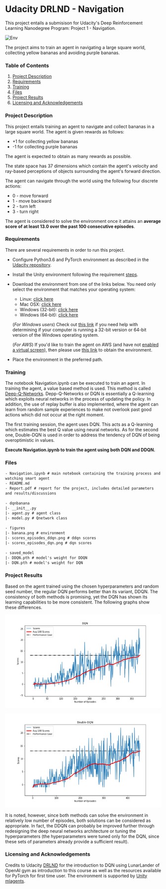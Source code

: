 # Udacity DRLND - Navigation

This project entails a submisison for Udacity's Deep Reinforcement Learning Nanodegree Program: Project 1 - Navigation.

![Env](figures/banana.png)

The project aims to train an agent in navigating a large square world, collecting yellow bananas and avoiding purple bananas.

### Table of Contents 

1. [Project Description](#description)
2. [Requirements](#requirements)
3. [Training](#training)
4. [Files](#files)
5. [Project Results](#results)
6. [Licensing and Acknowledgements](#licensing)

### Project Description<a name="description"></a>

This project entails training an agent to navigate and collect bananas in a large square world. The agent is given rewards as follows:

- +1 for collecting yellow bananas
- -1 for collecting purple bananas

The agent is expected to obtain as many rewards as possible.  

The state space has 37 dimensions which contain the agent's velocity and ray-based perceptions of objects surrounding the agent's forward direction.

The agent can navigate through the world using the following four discrete actions:

- 0 - move forward
- 1 - move backward
- 2 - turn left
- 3 - turn right

The agent is considered to solve the environment once it attains an **average score of at least 13.0 over the past 100 consecutive episodes**.

### Requirements<a name="requirements"></a>

There are several requirements in order to run this project. 

- Configure Python3.6 and PyTorch environment as described in the [Udacity repository](https://github.com/udacity/deep-reinforcement-learning#dependencies).
- Install the Unity environment following the requirement [steps](https://github.com/udacity/deep-reinforcement-learning/blob/master/p1_navigation/README.md).
- Download the environment from one of the links below.  You need only select the environment that matches your operating system:
    - Linux: [click here](https://s3-us-west-1.amazonaws.com/udacity-drlnd/P1/Banana/Banana_Linux.zip)
    - Mac OSX: [click here](https://s3-us-west-1.amazonaws.com/udacity-drlnd/P1/Banana/Banana.app.zip)
    - Windows (32-bit): [click here](https://s3-us-west-1.amazonaws.com/udacity-drlnd/P1/Banana/Banana_Windows_x86.zip)
    - Windows (64-bit): [click here](https://s3-us-west-1.amazonaws.com/udacity-drlnd/P1/Banana/Banana_Windows_x86_64.zip)
    
    (_For Windows users_) Check out [this link](https://support.microsoft.com/en-us/help/827218/how-to-determine-whether-a-computer-is-running-a-32-bit-version-or-64) if you need help with determining if your computer is running a 32-bit version or 64-bit version of the Windows operating system.

    (_For AWS_) If you'd like to train the agent on AWS (and have not [enabled a virtual screen](https://github.com/Unity-Technologies/ml-agents/blob/master/docs/Training-on-Amazon-Web-Service.md)), then please use [this link](https://s3-us-west-1.amazonaws.com/udacity-drlnd/P1/Banana/Banana_Linux_NoVis.zip) to obtain the environment.
- Place the environment in the preferred path.

### Training<a name="training"></a>

The notebook Navigation.ipynb can be executed to train an agent. In training the agent, a value based method is used. This method is called [Deep-Q-Networks](https://deepmind.com/research/publications/human-level-control-through-deep-reinforcement-learning). Depp-Q-Networks or DQN is essentially a Q-learning which exploits neural networks in the process of updating the policy. In addition, the use of replay buffer is also implemented, where the agent can learn from random sample experiences to make not overlook past good actions which did not occur at the right moment.  

The first training session, the agent uses DQN. This acts as a Q-learning which estimates the best Q value using neural networks. As for the second one, Double-DQN is used in order to address the tendency of DQN of being overoptimistic in values. 

**Execute Navigation.ipynb to train the agent using both DQN and DDQN.**

### Files<a name="files"></a>

```
- Navigation.ipynb # main notebook containing the training process and watching smart agent
- README.md
- Report.pdf # report for the project, includes detailed parameters and results/discussions

- dqnbanana
|- __init__.py 
|- agent.py # agent class
|- model.py # Qnetwork class

- figures
|- banana.png # environment
|- scores_episodes_ddqn.png # ddqn scores
|- scores_episodes_dqn.png # dqn scores

- saved_model
|- DDQN.pth # model's weight for DDQN
|- DQN.pth # model's weight for DQN

```

### Project Results<a name="results"></a>

Based on the agent trained using the chosen hyperparameters and random seed number, the regular DQN performs better than its variant, DDQN. The consistency of both methods is promising, yet the DQN has shown its learning capabilities to be more consistent. The following graphs show these differences. 

![DQN Scores](figures/scores_episodes_dqn.png)

![Double-DQN Scores](figures/scores_episodes_ddqn.png)

It is noted, however, since both methods can solve the environment in relatively low number of episodes, both solutions can be considered as appropriate. In fact, the DDQN can probably be improved further through redesigning the deep neural networks architecture or tuning the hyperparameters (the hyperparameters were tuned only for the DQN, since these sets of parameters already provide a sufficient result). 

### Licensing and Acknowledgements<a name="licensing"></a>

Credits to Udacity [DRLND](https://www.udacity.com/course/deep-reinforcement-learning-nanodegree--nd893) for the introduction to DQN using LunarLander of OpenAI gym as introduction to this course as well as the resources available for PyTorch for first time user. The environment is supported by [Unity mlagents](https://github.com/Unity-Technologies/ml-agents).
